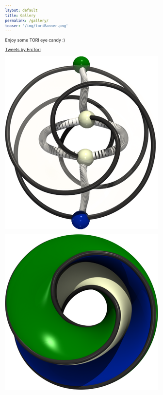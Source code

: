 ```yaml
---
layout: default
title: Gallery
permalink: /gallery/
teaser: '/img/toriBanner.png'
---
```


Enjoy some TORI eye candy :)

<div class="jekyll-twitter-plugin"><a class="twitter-timeline" href="https://twitter.com/ErcTori?ref_src=twsrc%5Etfw">Tweets by ErcTori</a>
<script async="" src="https://platform.twitter.com/widgets.js" charset="utf-8"></script>
</div>


[![test](/img/gallery/ttkReeb_mini.png)](/img/gallery/ttkReeb.png)



[![test](/img/gallery/ttkLogo_mini.png)](/img/gallery/ttkLogo.png)
